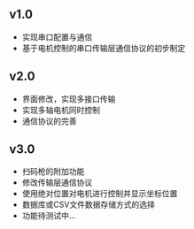## v1.0

* 实现串口配置与通信
* 基于电机控制的串口传输层通信协议的初步制定

## v2.0

* 界面修改，实现多接口传输
* 实现多轴电机同时控制
* 通信协议的完善

## v3.0

* 扫码枪的附加功能
* 修改传输层通信协议
* 使用绝对位置对电机进行控制并显示坐标位置
* 数据库或CSV文件数据存储方式的选择
* 功能待测试中...